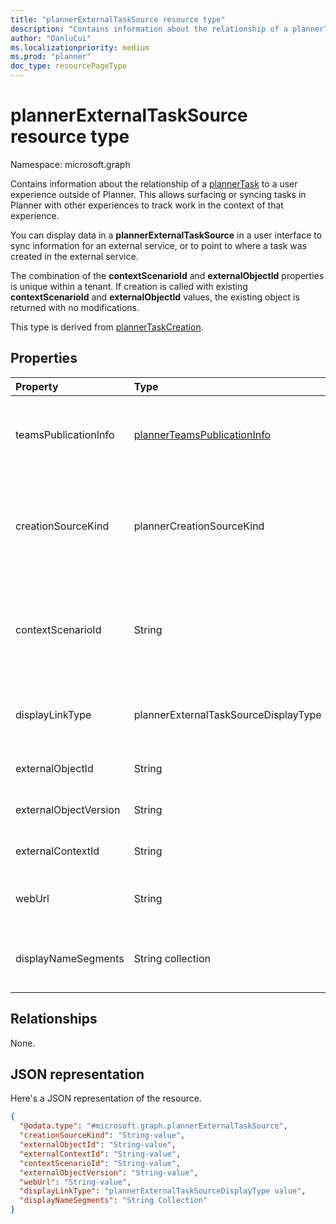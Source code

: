 ```yaml
---
title: "plannerExternalTaskSource resource type"
description: "Contains information about the relationship of a plannerTask to a user experience outside of Planner."
author: "DanluCui"
ms.localizationpriority: medium
ms.prod: "planner"
doc_type: resourcePageType
---
```


# plannerExternalTaskSource resource type

Namespace: microsoft.graph

Contains information about the relationship of a [plannerTask](plannerTask.md) to a user experience outside of Planner. This allows surfacing or syncing tasks in Planner with other experiences to track work in the context of that experience. 

You can display data in a **plannerExternalTaskSource** in a user interface to sync information for an external service, or to point to where a task was created in the external service. 

The combination of the **contextScenarioId** and **externalObjectId** properties is unique within a tenant. If creation is called with existing **contextScenarioId** and **externalObjectId** values, the existing object is returned with no modifications. 

This type is derived from [plannerTaskCreation](plannerTaskCreation.md).

## Properties
|Property|Type|Description|
|:---|:---|:---|
|teamsPublicationInfo|[plannerTeamsPublicationInfo](../resources/plannerteamspublicationinfo.md)|Information about the publication process that created this task. This field is deprecated and shouldn't be used in this resource type. Inherited from [plannerTaskCreation](plannerTaskCreation.md).|
|creationSourceKind|plannerCreationSourceKind|Specifies what kind of creation source the task is created with. The possible values are: `external`, `publication` and `unknownFutureValue`. The value of this property will be `external`. Inherited from [plannerTaskCreation](plannerTaskCreation.md).|
|contextScenarioId|String| Nullable. An identifier for the scenario associated with this external source. This should be in reverse DNS format. For example, Contoso company owned application for customer support would have a value like "com.constoso.customerSupport".|
|displayLinkType|plannerExternalTaskSourceDisplayType| Specifies how an application should display the link to the associated plannerExternalTaskSource. The possible values are: `none`, `default`. |
|externalObjectId|String| Nullable. The id of the entity that an external service associates with a task.|
|externalObjectVersion|String| Nullable. The external Item Version for the object specified by the externalObjectId.|
|externalContextId|String| Nullable. The id of the external entity's containing entity or context.|
|webUrl|String| Nullable. URL of the user experience represented by the associated plannerExternalTaskSource.|
|displayNameSegments|String collection| The segments of the name of the external experience. Segments represent a hierarchical structure that allows other apps to display the relationship.|

## Relationships
None.

## JSON representation
Here's a JSON representation of the resource.
<!-- {
  "blockType": "resource",
  "@odata.type": "microsoft.graph.plannerExternalTaskSource"
}
-->
``` json
{
  "@odata.type": "#microsoft.graph.plannerExternalTaskSource",
  "creationSourceKind": "String-value",
  "externalObjectId": "String-value",
  "externalContextId": "String-value",
  "contextScenarioId": "String-value",
  "externalObjectVersion": "String-value",
  "webUrl": "String-value",
  "displayLinkType": "plannerExternalTaskSourceDisplayType value",
  "displayNameSegments": "String Collection"
}
```



